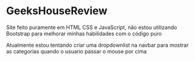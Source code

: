 # GeeksHouseReview
Site feito puramente em HTML CSS e JavaScript, não estou utilizando Bootstrap para melhorar minhas habilidades com o código puro

Atualmente estou tentando criar uma dropdownlist na navbar para mostrar as categorias quando o usuario passar o mouse por cima
